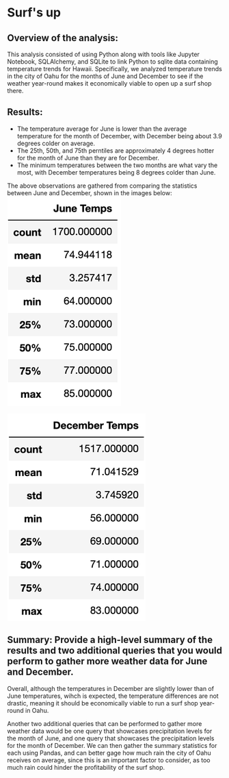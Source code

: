# Surf's up

## Overview of the analysis:
This analysis consisted of using Python along with tools like Jupyter Notebook, SQLAlchemy, and SQLite to link Python to sqlite data containing temperature trends for Hawaii. Specifically, we analyzed temperature trends in the city of Oahu for the months of June and December to see if the weather year-round makes it economically viable to open up a surf shop there.

## Results:
- The temperature average for June is lower than the average temperature for the month of December, with December being about 3.9 degrees colder on average.
- The 25th, 50th, and 75th perntiles are approximately 4 degrees hotter for the month of June than they are for December.
- The minimum temperatures between the two months are what vary the most, with December temperatures being 8 degrees colder than June.

The above observations are gathered from comparing the statistics between June and December, shown in the images below:
![June_Temps](/June_Temps.png)

![December_Temps](/December_Temps.png)

## Summary: Provide a high-level summary of the results and two additional queries that you would perform to gather more weather data for June and December.
Overall, although the temperatures in December are slightly lower than of June temperatures, wihch is expected, the temperature differences are not drastic, meaning it should be economically viable to run a surf shop year-round in Oahu. 

Another two additional queries that can be performed to gather more weather data would be one query that showcases precipitation levels for the month of June, and one query that showcases the precipitation levels for the month of December. We can then gather the summary statistics for each using Pandas, and can better gage how much rain the city of Oahu receives on average, since this is an important factor to consider, as too much rain could hinder the profitability of the surf shop.
